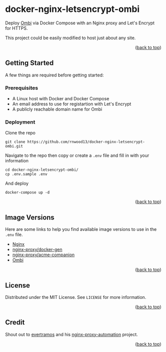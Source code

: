 # docker-nginx-letsencrypt-ombi

Deploy [Ombi](https://ombi.io/) via Docker Compose with an Nginx proxy and Let's Encrypt for HTTPS.

This project could be easily modified to host just about any site.

<p align="right">(<a href="#top">back to top</a>)</p>



## Getting Started

A few things are required before getting started:

### Prerequisites

* A Linux host with Docker and Docker Compose
* An email address to use for registartion with Let's Encrypt
* A publicly reachable domain name for Ombi

### Deployment

Clone the repo

```
git clone https://github.com/rnwood13/docker-nginx-letsencrypt-ombi.git
```

Navigate to the repo then copy or create a `.env` file and fill in with your information

```
cd docker-nginx-letsencrypt-ombi/
cp .env.sample .env
```

And deploy

```
docker-compose up -d
```

<p align="right">(<a href="#top">back to top</a>)</p>


## Image Versions

Here are some links to help you find available image versions to use in the `.env` file.

* [Nginx](https://hub.docker.com/_/nginx?tab=tags)
* [nginx-proxy/docker-gen](https://github.com/nginx-proxy/docker-gen/releases)
* [nginx-proxy/acme-companion](https://github.com/nginx-proxy/acme-companion/releases)
* [Ombi](https://github.com/Ombi-app/Ombi/releases)

<p align="right">(<a href="#top">back to top</a>)</p>


## License

Distributed under the MIT License. See `LICENSE` for more information.

<p align="right">(<a href="#top">back to top</a>)</p>

## Credit

Shout out to [evertramos](https://github.com/evertramos) and his [nginx-proxy-automation](https://github.com/evertramos/nginx-proxy-automation) project.

<p align="right">(<a href="#top">back to top</a>)</p>
